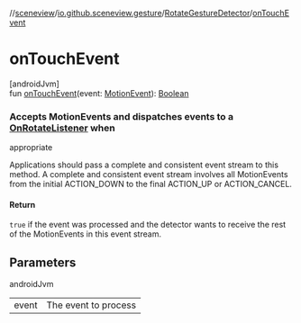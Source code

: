 //[sceneview](../../../index.md)/[io.github.sceneview.gesture](../index.md)/[RotateGestureDetector](index.md)/[onTouchEvent](on-touch-event.md)

# onTouchEvent

[androidJvm]\
fun [onTouchEvent](on-touch-event.md)(event: [MotionEvent](https://developer.android.com/reference/kotlin/android/view/MotionEvent.html)): [Boolean](https://kotlinlang.org/api/latest/jvm/stdlib/kotlin/-boolean/index.html)

###  Accepts MotionEvents and dispatches events to a [OnRotateListener](-on-rotate-listener/index.md) when

appropriate

Applications should pass a complete and consistent event stream to this method. A complete and consistent event stream involves all MotionEvents from the initial ACTION_DOWN to the final ACTION_UP or ACTION_CANCEL.

#### Return

`true` if the event was processed and the detector wants to receive the rest of the MotionEvents in this event stream.

## Parameters

androidJvm

| | |
|---|---|
| event | The event to process |
